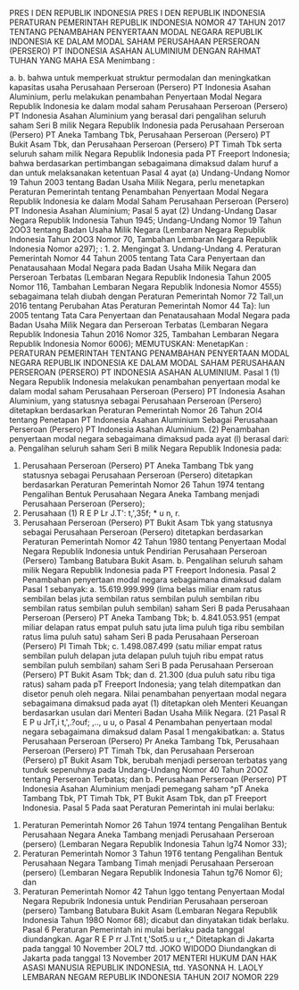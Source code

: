  PRES I DEN REPUBLIK INDONESIA PRES I DEN REPUBLIK INDONESIA PERATURAN PEMERINTAH REPUBLIK INDONESIA NOMOR 47 TAHUN 2017 TENTANG PENAMBAHAN PENYERTAAN MODAL NEGARA REPUBLIK INDONESIA KE DALAM MODAL SAHAM PERUSAHAAN PERSEROAN (PERSERO) PT INDONESIA ASAHAN ALUMINIUM
DENGAN RAHMAT TUHAN YANG MAHA ESA
Menimbang :

a.
b. bahwa untuk memperkuat struktur permodalan dan meningkatkan kapasitas usaha Perusahaan Perseroan (Persero) PT Indonesia Asahan Aluminium, perlu melakukan penambahan Penyertaan Modal Negara Republik Indonesia ke dalam modal saham Perusahaan Perseroan (Persero) PT Indonesia Asahan Aluminium yang berasal dari pengalihan seluruh saham Seri B milik Negara Republik Indonesia pada Perusahaan Perseroan (Persero) PT Aneka Tambang Tbk, Perusahaan Perseroan (Persero) PT Bukit Asam Tbk, dan Perusahaan Perseroan (Persero) PT Timah Tbk serta seluruh saham milik Negara Republik Indonesia pada PT Freeport Indonesia; bahwa berdasarkan pertimbangan sebagaimana dimaksud dalam huruf a dan untuk melaksanakan ketentuan Pasal 4 ayat (a) Undang-Undang Nomor 19 Tahun 2003 tentang Badan Usaha Milik Negara, perlu menetapkan Peraturan Pemerintah tentang Penambahan Penyertaan Modal Negara Republik Indonesia ke dalam Modal Saham Perusahaan Perseroan (Persero) PT Indonesia Asahan Aluminium; Pasal 5 ayat (2) Undang-Undang Dasar Negara Republik Indonesia Tahun 1945; Undang-Undang Nomor 19 Tahun 2OO3 tentang Badan Usaha Milik Negara (Lembaran Negara Republik Indonesia Tahun 2OO3 Nomor 70, Tambahan Lembaran Negara Republik Indonesia Nomor a297); : 1.
2. Mengingat 3. Undang-Undang 4. Peraturan Pemerintah Nomor 44 Tahun 2005 tentang Tata Cara Penyertaan dan Penatausahaan Modal Negara pada Badan Usaha Milik Negara dan Perseroan Terbatas (Lembaran Negara Republik Indonesia Tahun 2005 Nomor 116, Tambahan Lembaran Negara Republik lndonesia Nomor 4555) sebagaimana telah diubah dengan Peraturan Pemerintah Nomor 72 Tall,un 2016 tentang Perubahan Atas Peraturan Pemerintah Nomor 44 Ta}: lun 2005 tentang Tata Cara Penyertaan dan Penatausahaan Modal Negara pada Badan Usaha Milik Negara dan Perseroan Terbatas (Lembaran Negara Republik Indonesia Tahun 2016 Nomor 325, Tambahan Lembaran Negara Republik Indonesia Nomor 6006);
MEMUTUSKAN:
 MenetapKan : PERATURAN PEMERINTAH TENTANG PENAMBAHAN PENYERTAAN MODAL NEGARA REPUBLIK INDONESIA KE DALAM MODAL SAHAM PERUSAHAAN PERSEROAN (PERSERO) PT INDONESIA ASAHAN ALUMINIUM.
Pasal 1
(1) Negara Republik Indonesia melakukan penambahan penyertaan modal ke dalam modal saham Perusahaan Perseroan (Persero) PT Indonesia Asahan Aluminium, yang statusnya sebagai Perusahaan Perseroan (Persero) ditetapkan berdasarkan Peraturan Pemerintah Nomor 26 Tahun 2Ol4 tentang Penetapan PT Indonesia Asahan Aluminium Sebagai Perusahaan Perseroan (Persero) PT Indonesia Asahan Aluminium. (2) Penambahan penyertaan modal negara sebagaimana dimaksud pada ayat (l) berasal dari:
a. Pengalihan seluruh saham Seri B milik Negara Republik Indonesia pada:
1) Perusahaan Perseroan (Persero) PT Aneka Tambang Tbk yang statusnya sebagai Perusahaan Perseroan (Persero) ditetapkan berdasarkan Peraturan Pemerintah Nomor 26 Tahun 1974 tentang Pengalihan Bentuk Perusahaan Negara Aneka Tambang menjadi Perusahaan Perseroan (Persero);
2) Perusahaan (1) R E P Lr J.T': t,',35f; * u n, r.
3) Perusahaan Perseroan (Persero) PT Bukit Asam Tbk yang statusnya sebagai Perusahaan Perseroan (Persero) ditetapkan berdasarkan Peraturan Pemerintah Nomor 42 Tahun 1980 tentang Penyertaan Modal Negara Republik Indonesia untuk Pendirian Perusahaan Perseroan (Persero) Tambang Batubara Bukit Asam. b. Pengalihan seluruh saham milik Negara Republik Indonesia pada PT Freeport Indonesia. Pasal 2 Penambahan penyertaan modal negara sebagaimana dimaksud dalam Pasal 1 sebanyak:
a. 15.619.999.999 (lima belas miliar enam ratus sembilan belas juta sembilan ratus sembilan puluh sembilan ribu sembilan ratus sembilan puluh sembilan) saham Seri B pada Perusahaan Perseroan (Persero) PT Aneka Tambang Tbk;
b. 4.841.053.951 (empat miliar delapan ratus empat puluh satu juta lima puluh tiga ribu sembilan ratus lima puluh satu) saham Seri B pada Perusahaan Perseroan (Persero) PI Timah Tbk;
c. 1.498.087.499 (satu miliar empat ratus sembilan puluh delapan juta delapan puluh tujuh ribu empat ratus sembilan puluh sembilan) saham Seri B pada Perusahaan Perseroan (Persero) PT Bukit Asam Tbk; dan
d. 21.300 (dua puluh satu ribu tiga ratus) saham pada pT Freeport Indonesia; yang telah ditempatkan dan disetor penuh oleh negara. Nilai penambahan penyertaan modal negara sebagaimana dimaksud pada ayat (1) ditetapkan oleh Menteri Keuangan berdasarkan usulan dari Menteri Badan Usaha Milik Negara. (21 Pasal R E P u JrT,i t,',.?ouf; ,.., u u, o
Pasal 4
Penambahan penyertaan modal negara sebagaimana dimaksud dalam Pasal 1 mengakibatkan:
a. Status Perusahaan Perseroan (Persero) Pr Aneka Tambang Tbk, Perusahaan Perseroan (Persero) PT Timah Tbk, dan Perusahaan Perseroan (Persero) pT Bukit Asam Tbk, berubah menjadi perseroan terbatas yang tunduk sepenuhnya pada Undang-Undang Nomor 40 Tahun 2OOZ tentang Perseroan Terbatas; dan
b. Perusahaan Perseroan (Persero) PT Indonesia Asahan Aluminium menjadi pemegang saham ^pT Aneka Tambang Tbk, PT Timah Tbk, PT Bukit Asam Tbk, dan pT Freeport Indonesia. Pasal 5 Pada saat Peraturan Pemerintah ini mulai berlaku:
1. Peraturan Pemerintah Nomor 26 Tahun 1974 tentang Pengalihan Bentuk Perusahaan Negara Aneka Tambang menjadi Perusahaan Perseroan (persero) (Lembaran Negara Republik Indonesia Tahun lg74 Nomor 33);
2. Peraturan Pemerintah Nomor 3 Tahun 19T6 tentang Pengalihan Bentuk Perusahaan Negara Tambang Timah menjadi Perusahaan Perseroan (persero) (Lembaran Negara Republik Indonesia Tahun tg76 Nomor 6); dan
3. Peraturan Pemerintah Nomor 42 Tahun lggo tentang Penyertaan Modal Negara Repubrik Indonesia untuk Pendirian Perusahaan perseroan (persero) Tambang Batubara Bukit Asam (Lembaran Negara Republik Indonesia Tahun 198O Nomor 68); dicabut dan dinyatakan tidak berlaku. Pasal 6 Peraturan Pemerintah ini mulai berlaku pada tanggal diundangkan. Agar R E P rr J.Tnt t,'Sot5.u u r,,^ Ditetapkan di Jakarta pada tanggal 10 November 2OL7 ttd. JOKO WIDODO Diundangkan di Jakarta pada tanggal 13 November 2017 MENTERI HUKUM DAN HAK ASASI MANUSIA REPUBLIK INDONESIA, ttd. YASONNA H. LAOLY LEMBARAN NEGAM REPUBLIK INDONESIA TAHUN 2OI7 NOMOR 229